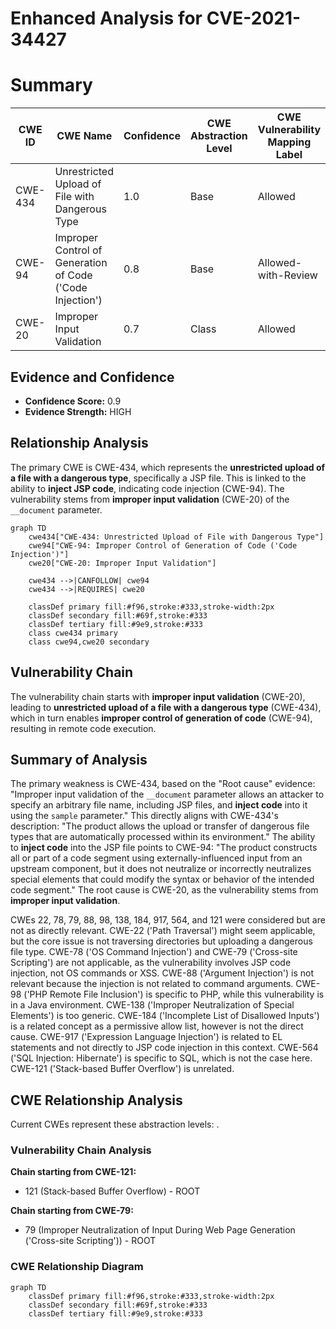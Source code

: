 # Enhanced Analysis for CVE-2021-34427

# Summary
| CWE ID | CWE Name | Confidence | CWE Abstraction Level | CWE Vulnerability Mapping Label | CWE-Vulnerability Mapping Notes |
|---|---|---|---|---|---|
| CWE-434 | Unrestricted Upload of File with Dangerous Type | 1.0 | Base | Allowed | Primary CWE |
| CWE-94 | Improper Control of Generation of Code ('Code Injection') | 0.8 | Base | Allowed-with-Review | Secondary CWE |
| CWE-20 | Improper Input Validation | 0.7 | Class | Allowed | Secondary CWE |

## Evidence and Confidence

*   **Confidence Score:** 0.9
*   **Evidence Strength:** HIGH

## Relationship Analysis
The primary CWE is CWE-434, which represents the **unrestricted upload of a file with a dangerous type**, specifically a JSP file. This is linked to the ability to **inject JSP code**, indicating code injection (CWE-94). The vulnerability stems from **improper input validation** (CWE-20) of the `__document` parameter.

```mermaid
graph TD
    cwe434["CWE-434: Unrestricted Upload of File with Dangerous Type"]
    cwe94["CWE-94: Improper Control of Generation of Code ('Code Injection')"]
    cwe20["CWE-20: Improper Input Validation"]

    cwe434 -->|CANFOLLOW| cwe94
    cwe434 -->|REQUIRES| cwe20

    classDef primary fill:#f96,stroke:#333,stroke-width:2px
    classDef secondary fill:#69f,stroke:#333
    classDef tertiary fill:#9e9,stroke:#333
    class cwe434 primary
    class cwe94,cwe20 secondary
```

## Vulnerability Chain
The vulnerability chain starts with **improper input validation** (CWE-20), leading to **unrestricted upload of a file with a dangerous type** (CWE-434), which in turn enables **improper control of generation of code** (CWE-94), resulting in remote code execution.

## Summary of Analysis
The primary weakness is CWE-434, based on the "Root cause" evidence: "Improper input validation of the `__document` parameter allows an attacker to specify an arbitrary file name, including JSP files, and **inject code** into it using the `sample` parameter." This directly aligns with CWE-434's description: "The product allows the upload or transfer of dangerous file types that are automatically processed within its environment." The ability to **inject code** into the JSP file points to CWE-94: "The product constructs all or part of a code segment using externally-influenced input from an upstream component, but it does not neutralize or incorrectly neutralizes special elements that could modify the syntax or behavior of the intended code segment." The root cause is CWE-20, as the vulnerability stems from **improper input validation**.

CWEs 22, 78, 79, 88, 98, 138, 184, 917, 564, and 121 were considered but are not as directly relevant. CWE-22 ('Path Traversal') might seem applicable, but the core issue is not traversing directories but uploading a dangerous file type. CWE-78 ('OS Command Injection') and CWE-79 ('Cross-site Scripting') are not applicable, as the vulnerability involves JSP code injection, not OS commands or XSS. CWE-88 ('Argument Injection') is not relevant because the injection is not related to command arguments. CWE-98 ('PHP Remote File Inclusion') is specific to PHP, while this vulnerability is in a Java environment. CWE-138 ('Improper Neutralization of Special Elements') is too generic. CWE-184 ('Incomplete List of Disallowed Inputs') is a related concept as a permissive allow list, however is not the direct cause. CWE-917 ('Expression Language Injection') is related to EL statements and not directly to JSP code injection in this context. CWE-564 ('SQL Injection: Hibernate') is specific to SQL, which is not the case here. CWE-121 ('Stack-based Buffer Overflow') is unrelated.


## CWE Relationship Analysis

Current CWEs represent these abstraction levels: .


### Vulnerability Chain Analysis

**Chain starting from CWE-121:**
- 121 (Stack-based Buffer Overflow) - ROOT


**Chain starting from CWE-79:**
- 79 (Improper Neutralization of Input During Web Page Generation ('Cross-site Scripting')) - ROOT



### CWE Relationship Diagram

```mermaid
graph TD
    classDef primary fill:#f96,stroke:#333,stroke-width:2px
    classDef secondary fill:#69f,stroke:#333
    classDef tertiary fill:#9e9,stroke:#333
```